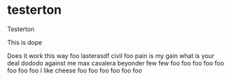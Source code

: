 # testerton
Testerton

This is dope

Does it work this way
foo
lasterasdf
civil
foo
pain is my gain
what is your deal
dododo
against me
max cavalera
beyonder
few
few
foo
foo
foo
foo
foo
foo
foo
foo
I like cheese
foo
foo
foo
foo
foo
foo
